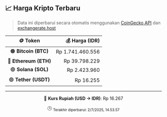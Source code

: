 

<!-- HARGA_KRIPTO -->
## 📈 Harga Kripto Terbaru

> Data ini diperbarui secara otomatis menggunakan [CoinGecko API](https://www.coingecko.com/) dan [exchangerate.host](https://exchangerate.host/)

<div align="center">

| 🪙 Token | 💰 Harga (IDR) |
|:------:|---------------:|
| 🟠 **Bitcoin (BTC)**   | Rp 1.741.460.556 |
| 🔵 **Ethereum (ETH)**  | Rp 39.798.229 |
| 🟣 **Solana (SOL)**    | Rp 2.423.960 |
| 🟢 **Tether (USDT)**   | Rp 16.255 |

---

💱 **Kurs Rupiah (USD → IDR)**: Rp 16.267

🕒 <sub>Terakhir diperbarui: 2/7/2025, 14.53.57</sub>

</div>
<!-- /HARGA_KRIPTO -->